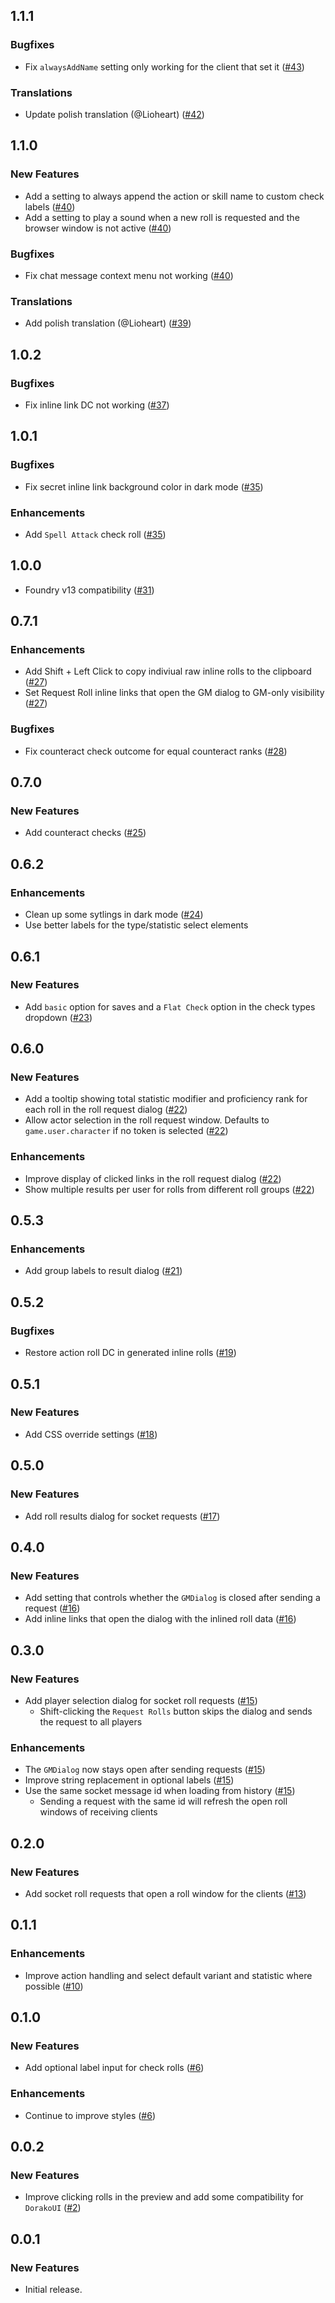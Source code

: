 ## 1.1.1

### Bugfixes

-   Fix `alwaysAddName` setting only working for the client that set it ([#43](https://github.com/In3luki/pf2e-request-rolls/pull/43))

### Translations

-   Update polish translation (@Lioheart) ([#42](https://github.com/In3luki/pf2e-request-rolls/pull/42))

## 1.1.0

### New Features

-   Add a setting to always append the action or skill name to custom check labels ([#40](https://github.com/In3luki/pf2e-request-rolls/pull/40))
-   Add a setting to play a sound when a new roll is requested and the browser window is not active ([#40](https://github.com/In3luki/pf2e-request-rolls/pull/40))

### Bugfixes

-   Fix chat message context menu not working ([#40](https://github.com/In3luki/pf2e-request-rolls/pull/40))

### Translations

-   Add polish translation (@Lioheart) ([#39](https://github.com/In3luki/pf2e-request-rolls/pull/39))

## 1.0.2

### Bugfixes

-   Fix inline link DC not working ([#37](https://github.com/In3luki/pf2e-request-rolls/pull/37))

## 1.0.1

### Bugfixes

-   Fix secret inline link background color in dark mode ([#35](https://github.com/In3luki/pf2e-request-rolls/pull/35))

### Enhancements

-   Add `Spell Attack` check roll ([#35](https://github.com/In3luki/pf2e-request-rolls/pull/35))

## 1.0.0

-   Foundry v13 compatibility ([#31](https://github.com/In3luki/pf2e-request-rolls/pull/31))

## 0.7.1

### Enhancements

-   Add Shift + Left Click to copy indiviual raw inline rolls to the clipboard ([#27](https://github.com/In3luki/pf2e-request-rolls/pull/27))
-   Set Request Roll inline links that open the GM dialog to GM-only visibility ([#27](https://github.com/In3luki/pf2e-request-rolls/pull/27))

### Bugfixes

-    Fix counteract check outcome for equal counteract ranks ([#28](https://github.com/In3luki/pf2e-request-rolls/pull/28))

## 0.7.0

### New Features

-   Add counteract checks ([#25](https://github.com/In3luki/pf2e-request-rolls/pull/25))

## 0.6.2

### Enhancements

-   Clean up some sytlings in dark mode ([#24](https://github.com/In3luki/pf2e-request-rolls/pull/24))
-   Use better labels for the type/statistic select elements

## 0.6.1

### New Features

-   Add `basic` option for saves and a `Flat Check` option in the check types dropdown ([#23](https://github.com/In3luki/pf2e-request-rolls/pull/23))

## 0.6.0

### New Features

-   Add a tooltip showing total statistic modifier and proficiency rank for each roll in the roll request dialog ([#22](https://github.com/In3luki/pf2e-request-rolls/pull/22))
-   Allow actor selection in the roll request window. Defaults to `game.user.character` if no token is selected ([#22](https://github.com/In3luki/pf2e-request-rolls/pull/22))

### Enhancements

-   Improve display of clicked links in the roll request dialog ([#22](https://github.com/In3luki/pf2e-request-rolls/pull/22))
-   Show multiple results per user for rolls from different roll groups ([#22](https://github.com/In3luki/pf2e-request-rolls/pull/22))

## 0.5.3

### Enhancements

-   Add group labels to result dialog ([#21](https://github.com/In3luki/pf2e-request-rolls/pull/21))

## 0.5.2

### Bugfixes

-   Restore action roll DC in generated inline rolls ([#19](https://github.com/In3luki/pf2e-request-rolls/pull/19))

## 0.5.1

### New Features

-   Add CSS override settings ([#18](https://github.com/In3luki/pf2e-request-rolls/pull/18))

## 0.5.0

### New Features

-   Add roll results dialog for socket requests ([#17](https://github.com/In3luki/pf2e-request-rolls/pull/17))

## 0.4.0

### New Features

-   Add setting that controls whether the `GMDialog` is closed after sending a request ([#16](https://github.com/In3luki/pf2e-request-rolls/pull/16))
-   Add inline links that open the dialog with the inlined roll data ([#16](https://github.com/In3luki/pf2e-request-rolls/pull/16))

## 0.3.0

### New Features

-   Add player selection dialog for socket roll requests ([#15](https://github.com/In3luki/pf2e-request-rolls/pull/15))
    -   Shift-clicking the `Request Rolls` button skips the dialog and sends the request to all players

### Enhancements

-   The `GMDialog` now stays open after sending requests ([#15](https://github.com/In3luki/pf2e-request-rolls/pull/15))
-   Improve string replacement in optional labels ([#15](https://github.com/In3luki/pf2e-request-rolls/pull/15))
-   Use the same socket message id when loading from history ([#15](https://github.com/In3luki/pf2e-request-rolls/pull/15))
    -   Sending a request with the same id will refresh the open roll windows of receiving clients

## 0.2.0

### New Features

-   Add socket roll requests that open a roll window for the clients ([#13](https://github.com/In3luki/pf2e-request-rolls/pull/13))

## 0.1.1

### Enhancements

-   Improve action handling and select default variant and statistic where possible ([#10](https://github.com/In3luki/pf2e-request-rolls/pull/10))

## 0.1.0

### New Features

-   Add optional label input for check rolls ([#6](https://github.com/In3luki/pf2e-request-rolls/pull/6))

### Enhancements

-   Continue to improve styles ([#6](https://github.com/In3luki/pf2e-request-rolls/pull/6))

## 0.0.2

### New Features

-   Improve clicking rolls in the preview and add some compatibility for `DorakoUI` ([#2](https://github.com/In3luki/pf2e-request-rolls/pull/2))

## 0.0.1

### New Features

-   Initial release.
